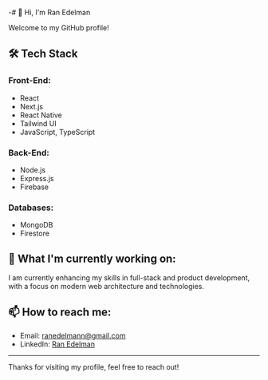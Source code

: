 -# 👋 Hi, I'm Ran Edelman

Welcome to my GitHub profile!

## 🛠️ Tech Stack

### Front-End:
- React
- Next.js
- React Native
- Tailwind UI
- JavaScript, TypeScript

### Back-End:
- Node.js
- Express.js
- Firebase

### Databases:
- MongoDB
- Firestore


## 🌱 What I'm currently working on:
I am currently enhancing my skills in full-stack and product development, with a focus on modern web architecture and technologies.
## 📫 How to reach me:
- Email: [ranedelmann@gmail.com](mailto:ranedelmann@gmail.com)
- LinkedIn: [Ran Edelman](http://www.linkedin.com/in/ran-edelman-a06aba20b)
---

Thanks for visiting my profile, feel free to reach out!

